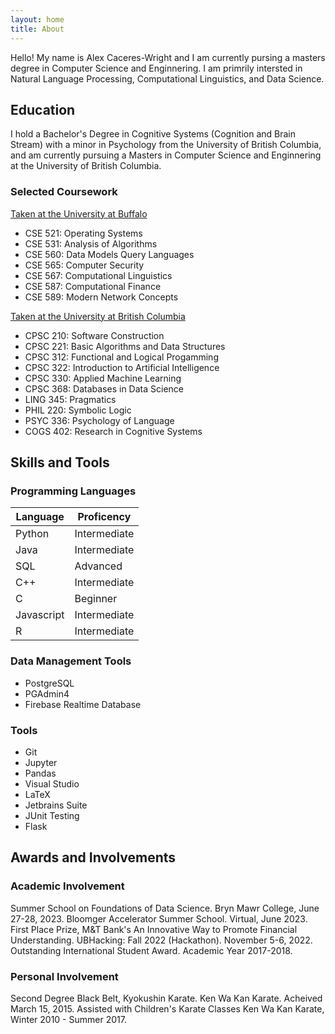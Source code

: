 ```yaml
---
layout: home
title: About
---
```


Hello! My name is Alex Caceres-Wright and I am currently pursing a masters degree in Computer Science and Enginnering. I am primrily intersted in Natural Language Processing, Computational Linguistics, and Data Science.

## Education

I hold a Bachelor's Degree in Cognitive Systems (Cognition and Brain Stream) with a minor in Psychology from the University of British Columbia, and am currently pursuing a Masters in Computer Science and Enginnering at the University of British Columbia.

### Selected Coursework

<ins> Taken at the University at Buffalo </ins>
* CSE 521: Operating Systems
* CSE 531: Analysis of Algorithms
* CSE 560: Data Models Query Languages
* CSE 565: Computer Security
* CSE 567: Computational Linguistics
* CSE 587: Computational Finance
* CSE 589: Modern Network Concepts

<ins> Taken at the University at British Columbia</ins>
* CPSC 210: Software Construction
* CPSC 221: Basic Algorithms and Data Structures
* CPSC 312: Functional and Logical Progamming
* CPSC 322: Introduction to Artificial Intelligence
* CPSC 330: Applied Machine Learning
* CPSC 368: Databases in Data Science
* LING 345: Pragmatics
* PHIL 220: Symbolic Logic
* PSYC 336: Psychology of Language
* COGS 402: Research in Cognitive Systems

## Skills and Tools

### Programming Languages

|Language|Proficency|
|--------|----------|
|Python|Intermediate|
|Java|Intermediate|
|SQL|Advanced|
|C++|Intermediate|
|C| Beginner|
|Javascript| Intermediate|
|R| Intermediate|

### Data Management Tools

* PostgreSQL
* PGAdmin4
* Firebase Realtime Database

### Tools

* Git
* Jupyter
* Pandas
* Visual Studio
* LaTeX
* Jetbrains Suite
* JUnit Testing
* Flask

## Awards and Involvements

### Academic Involvement

Summer School on Foundations of Data Science. Bryn Mawr College, June 27-28, 2023.
Bloomger Accelerator Summer School. Virtual, June 2023.
First Place Prize, M&T Bank's An Innovative Way to Promote Financial Understanding. UBHacking: Fall 2022 (Hackathon). November 5-6, 2022.
Outstanding International Student Award. Academic Year 2017-2018.

### Personal Involvement

Second Degree Black Belt, Kyokushin Karate. Ken Wa Kan Karate. Acheived March 15, 2015.
Assisted with Children's Karate Classes Ken Wa Kan Karate, Winter 2010 - Summer 2017.
